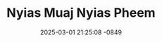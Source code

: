 ---
layout: movie-video-data
date: 2025-03-01 21:25:08 -0849
categories: movie

# Site Attributes
title: "Nyias Muaj Nyias Pheem"
permalink: "/movie/Nyias_Muaj_Nyias_Pheem"

# Movie Attributes
synopsis: "Nyias muaj nyias pheem yog ib zaj movie funny thiab tu siab heev ua txog txiv neej lub siab ntshaw poj niam lub siab khib thiab hmoob dawb hmoob ntsuab tej lo lus hais ib yam tab sis nyias to taub nyias yam. "
producer: "Xavier Enterprise"
director: "Xang Thao"
writer: ""
video_link: "https://youtu.be/qiC7G5hbUkY?si=6YBaseH7zZLoFSQx"
genre: "Comedy"
year: "2007"
release_type: "DVD"
storage: "Center for Hmong Studies"
thumbnail: "/assets/images/movie_thumbnails/Nyias Muaj Nyias Pheem.jpeg"
publishing_company: "Xavier Enterprise"

# Sequels + Parts
base_movie: ""
total_parts: 0
sequel: ""

# Movie Cast
cast:
- name: "Bee Yang"
- name: "Xang Thao"
- name: "Xab Thoj"
---